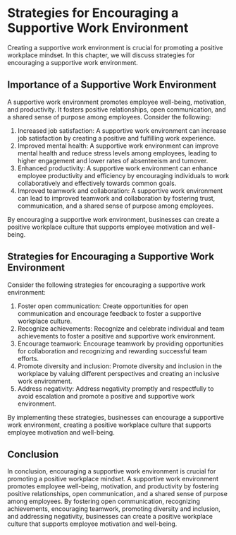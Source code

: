 Strategies for Encouraging a Supportive Work Environment
==============================================================================================================

Creating a supportive work environment is crucial for promoting a positive workplace mindset. In this chapter, we will discuss strategies for encouraging a supportive work environment.

Importance of a Supportive Work Environment
-------------------------------------------

A supportive work environment promotes employee well-being, motivation, and productivity. It fosters positive relationships, open communication, and a shared sense of purpose among employees. Consider the following:

1. Increased job satisfaction: A supportive work environment can increase job satisfaction by creating a positive and fulfilling work experience.
2. Improved mental health: A supportive work environment can improve mental health and reduce stress levels among employees, leading to higher engagement and lower rates of absenteeism and turnover.
3. Enhanced productivity: A supportive work environment can enhance employee productivity and efficiency by encouraging individuals to work collaboratively and effectively towards common goals.
4. Improved teamwork and collaboration: A supportive work environment can lead to improved teamwork and collaboration by fostering trust, communication, and a shared sense of purpose among employees.

By encouraging a supportive work environment, businesses can create a positive workplace culture that supports employee motivation and well-being.

Strategies for Encouraging a Supportive Work Environment
--------------------------------------------------------

Consider the following strategies for encouraging a supportive work environment:

1. Foster open communication: Create opportunities for open communication and encourage feedback to foster a supportive workplace culture.
2. Recognize achievements: Recognize and celebrate individual and team achievements to foster a positive and supportive work environment.
3. Encourage teamwork: Encourage teamwork by providing opportunities for collaboration and recognizing and rewarding successful team efforts.
4. Promote diversity and inclusion: Promote diversity and inclusion in the workplace by valuing different perspectives and creating an inclusive work environment.
5. Address negativity: Address negativity promptly and respectfully to avoid escalation and promote a positive and supportive work environment.

By implementing these strategies, businesses can encourage a supportive work environment, creating a positive workplace culture that supports employee motivation and well-being.

Conclusion
----------

In conclusion, encouraging a supportive work environment is crucial for promoting a positive workplace mindset. A supportive work environment promotes employee well-being, motivation, and productivity by fostering positive relationships, open communication, and a shared sense of purpose among employees. By fostering open communication, recognizing achievements, encouraging teamwork, promoting diversity and inclusion, and addressing negativity, businesses can create a positive workplace culture that supports employee motivation and well-being.
